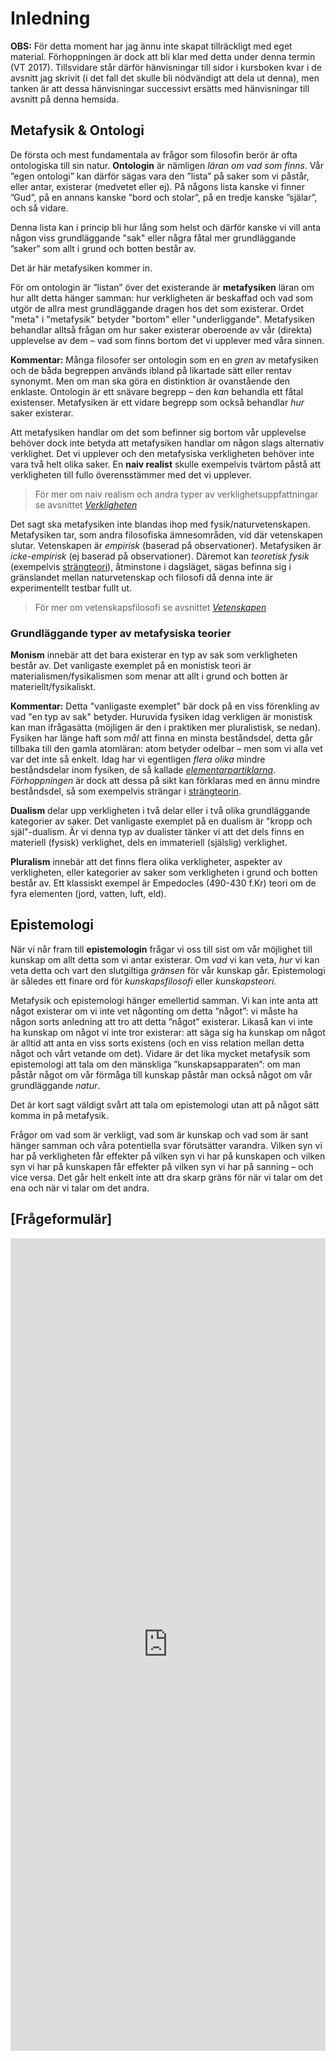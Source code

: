 # Inledning
<!--Här beskriver jag vad kapitlet ska handla om, detta är en note -->

<!--ELLER: Kanske döpa om denna del till Metafysik & Epistemologi?  -->


**OBS:** För detta moment har jag ännu inte skapat tillräckligt med eget material. Förhoppningen är dock att bli klar med detta under denna termin (VT 2017). Tillsvidare står därför hänvisningar till sidor i kursboken kvar i de avsnitt jag skrivit (i det fall det skulle bli nödvändigt att dela ut denna), men tanken är att dessa hänvisningar successivt ersätts med hänvisningar till avsnitt på denna hemsida. 

## Metafysik & Ontologi

De första och mest fundamentala av frågor som filosofin berör är ofta ontologiska till sin natur. **Ontologin** är nämligen *läran om vad som finns*. Vår ”egen ontologi” kan därför sägas vara den ”lista” på saker som vi påstår, eller antar, existerar (medvetet eller ej). På någons lista kanske vi finner ”Gud”, på en annans kanske ”bord och stolar”, på en tredje kanske ”själar”, och så vidare. 

Denna lista kan i princip bli hur lång som helst och därför kanske vi vill anta någon viss grundläggande "sak" eller några fåtal mer grundläggande ”saker” som allt i grund och botten består av. 

Det är här metafysiken kommer in. 

För om ontologin är ”listan” över det existerande är **metafysiken** läran om hur allt detta hänger samman: hur verkligheten är beskaffad och vad som utgör de allra mest grundläggande dragen hos det som existerar. Ordet "meta" i "metafysik" betyder "bortom" eller "underliggande". Metafysiken behandlar alltså frågan om hur saker existerar oberoende av vår (direkta) upplevelse av dem – vad som finns bortom det vi upplever med våra sinnen.

**Kommentar:** Många filosofer ser ontologin som en en _gren_ av metafysiken och de båda begreppen används ibland på likartade sätt eller rentav synonymt. Men om man ska göra en distinktion är ovanstående den enklaste. Ontologin är ett snävare begrepp – den _kan_ behandla ett fåtal existenser. Metafysiken är ett vidare begrepp som också behandlar _hur_ saker existerar. 

Att metafysiken handlar om det som befinner sig bortom vår upplevelse behöver dock inte betyda att metafysiken handlar om någon slags alternativ verklighet. Det vi upplever och den metafysiska verkligheten behöver inte vara två helt olika saker. En **naiv realist** skulle exempelvis tvärtom påstå att verkligheten till fullo överensstämmer med det vi upplever. 

> För mer om naiv realism och andra typer av verklighetsuppfattningar se avsnittet *[Verkligheten](3_2_verkligheten.md)*

Det sagt ska metafysiken inte blandas ihop med fysik/naturvetenskapen. Metafysiken tar, som andra filosofiska ämnesområden, vid där vetenskapen slutar. Vetenskapen är _empirisk_ (baserad på observationer). Metafysiken är _icke-empirisk_ (ej baserad på observationer). Däremot kan _teoretisk fysik_ (exempelvis [strängteori](https://sv.wikipedia.org/wiki/Strängteori)), åtminstone i dagsläget, sägas befinna sig i gränslandet mellan naturvetenskap och filosofi då denna inte är experimentellt testbar fullt ut. 

> För mer om vetenskapsfilosofi se avsnittet *[Vetenskapen](3_4_vetenskapen.md)*

<!--Få in någon kritik av metafysiken här? Kanske borde jag helt sluta med ontologi-delen?-->

<!--Tog bort detta: **Kommentar:** Ett exempel på hur det i praktiken är svårt att prata om ontologi utan att tala om metafysik är frågor så som Guds (eventuella) existens och vår (eventuella) fria vilja. Dessa frågor handlar förvisso om enskilda existenser, men de påverkar likväl vår bild av verkligheten på ett sådant fundamentalt sätt att de ändå blir metafysiska. -->


<!--%% Hur sakerna (ontologin) hänger samman -->

### Grundläggande typer av metafysiska teorier

**Monism** innebär att det bara existerar en typ av sak som verkligheten består av. Det vanligaste exemplet på en monistisk teori är materialismen/fysikalismen som menar att allt i grund och botten är materiellt/fysikaliskt.

**Kommentar:** Detta "vanligaste exemplet" bär dock på en viss förenkling av vad "en typ av sak" betyder. Huruvida fysiken idag verkligen är monistisk kan man ifrågasätta (möjligen är den i praktiken mer pluralistisk, se nedan). Fysiken har länge haft som _mål_ att finna en minsta beståndsdel, detta går tillbaka till den gamla atomläran: atom betyder odelbar – men som vi alla vet var det inte så enkelt. Idag har vi egentligen _flera olika_ mindre beståndsdelar inom fysiken, de så kallade [_elementarpartiklarna_](https://sv.wikipedia.org/wiki/Elementarpartikel). _Förhoppningen_ är dock att dessa på sikt kan förklaras med en ännu mindre beståndsdel, så som exempelvis strängar i [strängteorin](https://sv.wikipedia.org/wiki/Strängteori).  

<!--Det enklaste exemplet här är atomläran, frågan är som sagt om nya fysiken är pluralistisk, se nedan -->

**Dualism** delar upp verkligheten i två delar eller i två olika grundläggande kategorier av saker. Det vanligaste exemplet på en dualism är "kropp och själ"-dualism. Är vi denna typ av dualister tänker vi att det dels finns en materiell (fysisk) verklighet, dels en immateriell (själslig) verklighet. 

**Pluralism** innebär att det finns flera olika verkligheter, aspekter av verkligheten, eller kategorier av saker som verkligheten i grund och botten består av. Ett klassiskt exempel är Empedocles (490-430 f.Kr) teori om de fyra elementen (jord, vatten, luft, eld).

<!--Ha med detta? _Möjligen_ skulle man kunna kalla modern fysik för pluralistisk, men den är det i ett sådant fall för att den ännu inte bygger på något fullständig teori (strängteori är ett försök till att lösa denna problematik). -->


## Epistemologi
När vi når fram till **epistemologin** frågar vi oss till sist om  vår möjlighet till kunskap om allt detta som vi antar existerar. Om *vad* vi kan veta, *hur* vi kan veta detta och vart den slutgiltiga *gränsen* för vår kunskap går. Epistemologi är således ett finare ord för *kunskapsfilosofi* eller *kunskapsteori*. 

Metafysik och epistemologi hänger emellertid samman. Vi kan inte anta att något existerar om vi inte vet någonting om detta ”något”: vi måste ha någon sorts anledning att tro att detta ”något” existerar. Likaså kan vi inte ha kunskap om något vi inte tror existerar: att säga sig ha kunskap om något är alltid att anta en viss sorts existens (och en viss relation mellan detta något och vårt vetande om det). Vidare är det lika mycket metafysik som epistemologi att tala om den mänskliga ”kunskapsapparaten”: om man påstår något om vår förmåga till kunskap påstår man också något om vår grundläggande *natur*. 

Det är kort sagt väldigt svårt att tala om epistemologi utan att på något sätt komma in på metafysik. 

Frågor om vad som är verkligt, vad som är kunskap och vad som är sant hänger samman och våra potentiella svar förutsätter varandra. Vilken syn vi har på verkligheten får effekter på vilken syn vi har på kunskapen och vilken syn vi har på kunskapen får effekter på vilken syn vi har på sanning – och vice versa. Det går helt enkelt inte att dra skarp gräns för när vi talar om det ena och när vi talar om det andra. 

<!--För enkelhetens skull måste det dock ske någon slags uppdelning när man ska tala om saker. Denna uppdelning är dock aldrig särskilt given. Det sätt på vilket vi delar upp dessa frågor bör man därför förhålla sig vaksam till.  -->

<!--För att se den ”större bilden” har ni den ”stora kartan” till hjälp. -->

## [Frågeformulär]

<iframe src="https://docs.google.com/forms/d/1UpE41WgyDEOnkkoPT28WYlCiFn8Ssd6Q0X2LphI4DIU/viewform?embedded=true" width="100%" height="1300" frameborder="0" marginheight="0" marginwidth="0">Läser in...</iframe>

